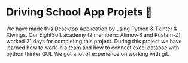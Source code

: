 # Driving School App Projets 🚙
We have made this Descktop Application by using Python & Tkinter & Xlwings. Our EightSoft academy (2 members: Alimov-8 and Rustam-Z) worked 21 days for completing this project.
During this project we have learned how to work in a team and how to connect excel databse with python tkinter GUI. We got a lot of experience on working with git.
